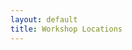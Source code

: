 ```yaml
---
layout: default
title: Workshop Locations
---
```

<link rel="stylesheet" type="text/css" href="https://bridgefoundry.org/workshop-map/workshop-map.css">
<script src="https://d3js.org/d3.v4.min.js"></script>
<script src="https://d3js.org/topojson.v2.min.js"></script>
<script src="https://bridgefoundry.org/workshop-map/workshop-map.js" type="text/javascript"></script>

<div id="map"></div>
<script>
  d3.select("#map").call(workshopMap());
</script>
